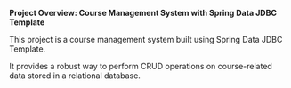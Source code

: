 **Project Overview: Course Management System with Spring Data JDBC Template**

This project is a course management system built using Spring Data JDBC Template. 

It provides a robust way to perform CRUD operations on course-related data stored in a relational database. 
